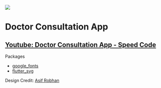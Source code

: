 ![](https://github.com/rifqieh/doctor-consultation-app/blob/master/doctor_consultation.png)

# Doctor Consultation App
## [Youtube: Doctor Consultation App - Speed Code](https://www.youtube.com/watch?v=stNC-6nIskU&feature=youtu.be)
Packages
- [google_fonts](https://pub.dev/packages/google_fonts)
- [flutter_svg](https://pub.dev/packages/flutter_svg)

Design Credit: [Asif Robhan](https://dribbble.com/shots/9780713-Doctor-Consultation-App)
